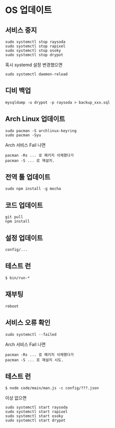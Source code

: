# OS 업데이트

## 서비스 중지

    sudo systemctl stop raysoda
    sudo systemctl stop rapixel
    sudo systemctl stop osoky
    sudo systemctl stop drypot

혹시 systemd 설정 변경했으면

    sudo systemctl daemon-reload

## 디비 백업

    mysqldump -u drypot -p raysoda > backup_xxx.sql

## Arch Linux 업데이트

    sudo pacman -S archlinux-keyring
    sudo pacman -Syu

Arch 서비스 Fail 나면

    pacman -Rs ... 로 패키지 삭제했다가
    pacman -S ... 로 재설치.

## 전역 툴 업데이트

    sudo npm install -g mocha

## 코드 업데이트

    git pull
    npm install

## 설정 업데이트

    config/...

## 테스트 런

    $ bin/run-*

## 재부팅

    reboot

## 서비스 오류 확인

    sudo systemctl --failed

Arch 서비스 Fail 나면

    pacman -Rs ... 로 패키지 삭제했다가
    pacman -S ... 로 재설치 시도.

## 테스트 런

    $ node code/main/man.js -c config/???.json

이상 없으면

    sudo systemctl start raysoda
    sudo systemctl start rapixel
    sudo systemctl start osoky
    sudo systemctl start drypot
